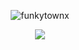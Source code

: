 <p align="center"> <img src="https://komarev.com/ghpvc/?username=funkytownx&label=Profile%20views!!&color=2D2D2D&style=square" alt="funkytownx" /> </p>

<p align="center"> <img src="https://picsur.org/i/1954796e-799d-4a0c-8a28-bd584f5bcd68.jpg"/> </p>
